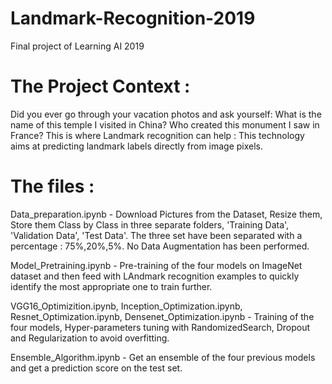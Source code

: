 # Landmark-Recognition-2019
Final project of Learning AI 2019

# The Project Context : 

Did you ever go through your vacation photos and ask yourself: What is the name of this temple I visited in China? Who created this monument I saw in France? This is where Landmark recognition can help : This technology aims at predicting landmark labels directly from image pixels.

# The files :

Data_preparation.ipynb - Download Pictures from the Dataset, Resize them, Store them Class by Class in three separate folders, 'Training Data', 'Validation Data', 'Test Data'.
The three set have been separated with a percentage : 75%,20%,5%. No Data Augmentation has been performed.

Model_Pretraining.ipynb - Pre-training of the four models on ImageNet dataset and then feed with LAndmark recognition examples to quickly 
identify the most appropriate one to train further.

VGG16_Optimizition.ipynb, Inception_Optimization.ipynb, Resnet_Optimization.ipynb, Densenet_Optimization.ipynb - Training of the four models,
Hyper-parameters tuning with RandomizedSearch, Dropout and Regularization to avoid overfitting.

Ensemble_Algorithm.ipynb - Get an ensemble of the four previous models and get a prediction score on the test set.
